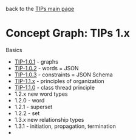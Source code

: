 back to the [TIPs main page](..)

Concept Graph: TIPs 1.x
=====

Basics
- [TIP-1.0.1]() - graphs
- [TIP-1.0.2]() - words = JSON
- [TIP-1.0.3]() - constraints = JSON Schema
- [TIP-1.1.x]() - principles of organization
- [TIP-1.1.0]() - class thread principle
- 1.2.x new word types
- 1.2.0 - word
- 1.2.1 - superset
- 1.2.2 - set
- 1.3.x new relationship types
- 1.3.1 - initiation, propagation, termination
- 
